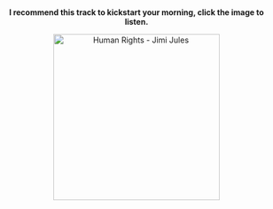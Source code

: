 <div align="center" style="margin-top: 50px; margin-bottom: 50px;">

**I recommend this track to kickstart your morning, click the image to listen.**

<a href="https://open.spotify.com/intl-es/track/4VEzfo8GKXvW1f5oviqM1c?si=06b0336d898844ff">
    <img src="https://i.scdn.co/image/ab67616d00001e02dab7fd894795d0f6d708324c" alt="Human Rights - Jimi Jules" width="300px">
</a>

</div>
